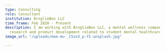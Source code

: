 ```yaml
---
type: Consulting
role: Consultant
institution: BroglieBox LLC
time_frame: Feb 2020 - Present
description: I am working with BroglieBox LLC, a mental wellness company, on market
  research and product development related to student mental healthcare.
image_url: "/uploads/mae-mu-_C5zsV_p-YI-unsplash.jpg"

---
```

